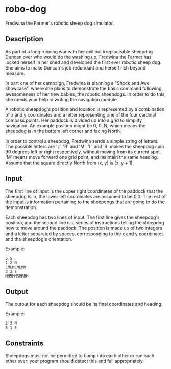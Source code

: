 robo-dog
=================

Fredwina the Farmer's robotic sheep dog simulator.

## Description

As part of a long running war with her evil but irreplaceable sheepdog Duncan over who would do the washing up, Fredwina the Farmer has locked herself in her shed and developed the first ever robotic sheep dog. She aims to make Duncan's job redundant and herself rich beyond measure.

In part one of her campaign, Fredwina is planning a "Shock and Awe showcase", where she plans to demonstrate the basic command following awesomeness of her new babies, the robotic sheepdogs. In order to do this, she needs your help in writing the navigation module.

A robotic sheepdog's position and location is represented by a combination of x and y coordinates and a letter representing one of the four cardinal compass points. Her paddock is divided up into a grid to simplify navigation. An example position might be 0, 0, N, which means the sheepdog is in the bottom left corner and facing North. 

In order to control a sheepdog, Fredwina sends a simple string of letters. The possible letters are 'L', 'R' and 'M'. 'L' and 'R' makes the sheepdog spin 90 degrees left or right respectively, without moving from its current spot. 'M' means move forward one grid point, and maintain the same heading. Assume that the square directly North from (x, y) is (x, y + 1).

## Input

The first line of input is the upper right coordinates of the paddock that the sheepdog is in, the lower left coordinates are assumed to be 0,0. The rest of the input is information pertaining to the sheepdogs that are going to do the demonstration.

Each sheepdog has two lines of input. The first line gives the sheepdog's position, and the second line is a series of instructions telling the sheepdog how to move around the paddock. The position is made up of two integers and a letter separated by spaces, corresponding to the x and y coordinates and the sheepdog's orientation.

Example:

    5 5
    1 2 N
    LMLMLMLMM
    3 3 E
    MMRMMRMRRM

## Output

The output for each sheepdog should be its final coordinates and heading.

Example:

    1 3 N
    5 1 E


## Constraints

Sheepdogs must not be permitted to bump into each other or run each other over: your program should detect this and fail appropriately.
